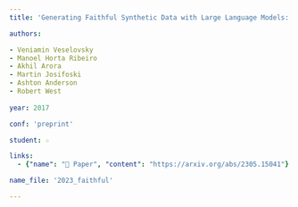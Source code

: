 ```yaml
---
title: 'Generating Faithful Synthetic Data with Large Language Models: A Case Study in Computational Social Science'

authors:

- Veniamin Veselovsky
- Manoel Horta Ribeiro
- Akhil Arora
- Martin Josifoski
- Ashton Anderson
- Robert West
 
year: 2017

conf: 'preprint'

student: ☆

links:
  - {"name": "📜 Paper", "content": "https://arxiv.org/abs/2305.15041"}

name_file: '2023_faithful'

---
```



